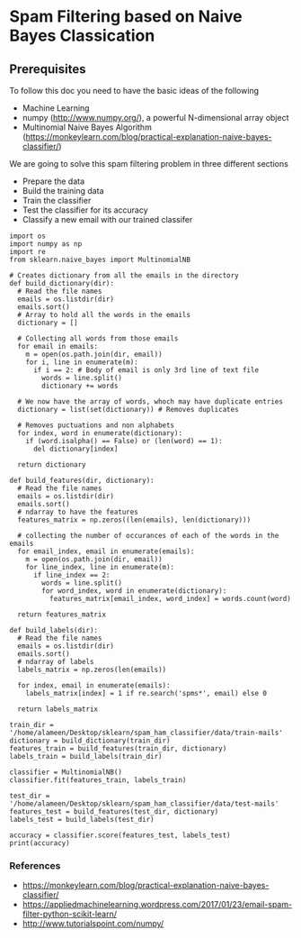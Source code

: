 # Spam Filtering based on Naive Bayes Classication

## Prerequisites

To follow this doc you need to have the basic ideas of the following
* Machine Learning
* numpy (http://www.numpy.org/), a powerful N-dimensional array object
* Multinomial Naive Bayes Algorithm (https://monkeylearn.com/blog/practical-explanation-naive-bayes-classifier/)

We are going to solve this spam filtering problem in three different sections
* Prepare the data
* Build the training data
* Train the classifier
* Test the classifier for its accuracy
* Classify a new email with our trained classifer

```
import os
import numpy as np
import re
from sklearn.naive_bayes import MultinomialNB

# Creates dictionary from all the emails in the directory
def build_dictionary(dir):
  # Read the file names
  emails = os.listdir(dir)
  emails.sort()
  # Array to hold all the words in the emails
  dictionary = []

  # Collecting all words from those emails
  for email in emails:
    m = open(os.path.join(dir, email))
    for i, line in enumerate(m):
      if i == 2: # Body of email is only 3rd line of text file
        words = line.split()
        dictionary += words

  # We now have the array of words, whoch may have duplicate entries
  dictionary = list(set(dictionary)) # Removes duplicates

  # Removes puctuations and non alphabets
  for index, word in enumerate(dictionary):
    if (word.isalpha() == False) or (len(word) == 1):
      del dictionary[index]

  return dictionary

def build_features(dir, dictionary):
  # Read the file names
  emails = os.listdir(dir)
  emails.sort()
  # ndarray to have the features
  features_matrix = np.zeros((len(emails), len(dictionary)))

  # collecting the number of occurances of each of the words in the emails
  for email_index, email in enumerate(emails):
    m = open(os.path.join(dir, email))
    for line_index, line in enumerate(m):
      if line_index == 2:
        words = line.split()
        for word_index, word in enumerate(dictionary):
          features_matrix[email_index, word_index] = words.count(word)

  return features_matrix

def build_labels(dir):
  # Read the file names
  emails = os.listdir(dir)
  emails.sort()
  # ndarray of labels
  labels_matrix = np.zeros(len(emails))

  for index, email in enumerate(emails):
    labels_matrix[index] = 1 if re.search('spms*', email) else 0

  return labels_matrix

train_dir = '/home/alameen/Desktop/sklearn/spam_ham_classifier/data/train-mails'
dictionary = build_dictionary(train_dir)
features_train = build_features(train_dir, dictionary)
labels_train = build_labels(train_dir)

classifier = MultinomialNB()
classifier.fit(features_train, labels_train)

test_dir = '/home/alameen/Desktop/sklearn/spam_ham_classifier/data/test-mails'
features_test = build_features(test_dir, dictionary)
labels_test = build_labels(test_dir)

accuracy = classifier.score(features_test, labels_test)
print(accuracy)

```

### References
* https://monkeylearn.com/blog/practical-explanation-naive-bayes-classifier/
* https://appliedmachinelearning.wordpress.com/2017/01/23/email-spam-filter-python-scikit-learn/
* http://www.tutorialspoint.com/numpy/
